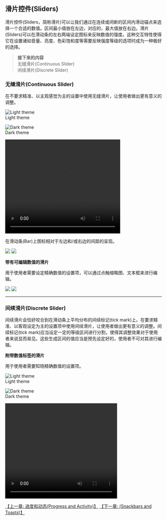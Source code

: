 ## 滑片控件(Sliders)

滑片控件(Sliders，简称滑片)可以让我们通过在连续或间断的区间内滑动锚点来选择一个合适的数值。区间最小值放在左边，对应的，最大值放在右边。滑片(Sliders)可以在滑动条的左右两端设定图标来反映数值的强度。这种交互特性使得它在设置诸如音量、亮度、色彩饱和度等需要反映强度等级的选项时成为一种极好的选择。

> **接下来的内容**  
> 无缝滑片(Continuous Slider)  
> 间续滑片(Discrete Slider)

### 无缝滑片(Continuous Slider)

在不要求精准、以主观感觉为主的设置中使用无缝滑片，让使用者做出更有意义的调整。

![Light theme](images/components-sliders-sliders-sliders_spec_07_large_xhdpi.png)  
Light theme

![Dark theme](images/components-sliders-sliders-sliders_spec_09_large_xhdpi.png)  
Dark theme

<video crossorigin="anonymous"  loop  controls width="370" height="301">
<source src="http://materialdesign.qiniudn.com/videos/components-sliders-continuous_large_xhdpi.webm" type="video/webm">
</video>

在滑动条(Bar)上图标相对于左边和/或右边的间距的呈现。

![](images/components-sliders-sliders-sliders_12_large_xhdpi.png)
![](images/components-sliders-sliders-sliders_spec_16_large_xhdpi.png)

**带有可编辑数值的滑片**

用于使用者需要设定精确数值的设置项，可以通过点触缩略图、文本框来进行编辑。

![](images/components-sliders-sliders-sliders_14_large_xhdpi.png)
![](images/components-sliders-sliders-sliders_spec_24_large_xhdpi.png)


---

### 间续滑片(Discrete Slider)

间续滑片会恰好咬合到在滑动条上平均分布的间续标记(tick mark)上。在要求精准、以客观设定为主的设置项中使用间续滑片，让使用者做出更有意义的调整。间续标记(tick mark)应当设定一定的等级区间进行分割，使得其调整效果对于使用者来说显而易见。这些生成区间的值应当是预先设定好的，使用者不可对其进行编辑。

**附带数值标签的滑片**

用于使用者需要知晓精确数值的设置项。

![Light theme](images/components-sliders-discreteslider-sliders_precise_03_large_xhdpi.png)  
Light theme

![Dark theme](images/components-sliders-discreteslider-sliders_precise_06_large_xhdpi.png)  
Dark theme

<video crossorigin="anonymous"  loop  controls width="360" height="305">
<source src="http://materialdesign.qiniudn.com/videos/components-sliders-discrete_large_xhdpi.webm" type="video/webm">
</video>

<a align="left" href="progress-activity.md">【上一章: 进度和动态(Progress and Activity)】</a>      <a align="right" href="snackbars-and-toasts.md">【下一章: (Snackbars and Toasts)】</a>

